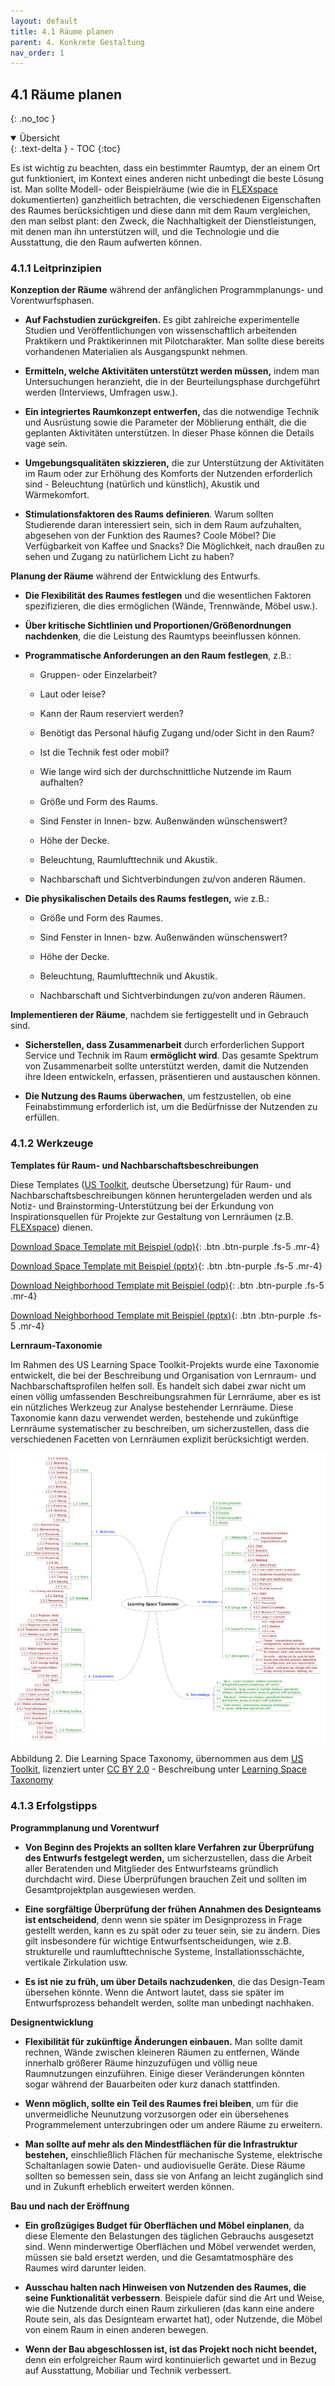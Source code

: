 ```yaml
---
layout: default
title: 4.1 Räume planen
parent: 4. Konkrete Gestaltung
nav_order: 1
---
```

## 4.1 Räume planen
{: .no_toc }

<details open markdown="block">
  <summary>
    Übersicht
  </summary>
  {: .text-delta }
- TOC
{:toc}
</details>

Es ist wichtig zu beachten, dass ein bestimmter Raumtyp, der an einem
Ort gut funktioniert, im Kontext eines anderen nicht unbedingt die beste
Lösung ist. Man sollte Modell- oder Beispielräume (wie die in
[FLEXspace](http://flexspace.org/) dokumentierten) ganzheitlich betrachten, die verschiedenen Eigenschaften
des Raumes berücksichtigen und diese dann mit dem Raum vergleichen, den
man selbst plant: den Zweck, die Nachhaltigkeit der Dienstleistungen,
mit denen man ihn unterstützen will, und die Technologie und die
Ausstattung, die den Raum aufwerten können.

### 4.1.1 Leitprinzipien

**Konzeption der Räume** während der anfänglichen Programmplanungs- und
Vorentwurfsphasen.

-   **Auf Fachstudien zurückgreifen.** Es gibt zahlreiche
    experimentelle Studien und Veröffentlichungen von wissenschaftlich
    arbeitenden Praktikern und Praktikerinnen mit Pilotcharakter. Man sollte diese bereits
    vorhandenen Materialien als Ausgangspunkt nehmen.

-   **Ermitteln, welche Aktivitäten unterstützt werden müssen,** indem
    man Untersuchungen heranzieht, die in der Beurteilungsphase
    durchgeführt werden (Interviews, Umfragen usw.).

-   **Ein integriertes Raumkonzept entwerfen,** das die notwendige
    Technik und Ausrüstung sowie die Parameter der Möblierung enthält,
    die die geplanten Aktivitäten unterstützen. In dieser Phase können
    die Details vage sein.

-   **Umgebungsqualitäten skizzieren,** die zur Unterstützung der
    Aktivitäten im Raum oder zur Erhöhung des Komforts der Nutzenden
    erforderlich sind - Beleuchtung (natürlich und künstlich), Akustik
    und Wärmekomfort.

-   **Stimulationsfaktoren des Raums definieren**. Warum sollten
    Studierende daran interessiert sein, sich in dem Raum aufzuhalten,
    abgesehen von der Funktion des Raumes? Coole Möbel? Die
    Verfügbarkeit von Kaffee und Snacks? Die Möglichkeit, nach draußen
    zu sehen und Zugang zu natürlichem Licht zu haben?

**Planung der Räume** während der Entwicklung des Entwurfs.

-   **Die Flexibilität des Raumes festlegen** und die wesentlichen
    Faktoren spezifizieren, die dies ermöglichen (Wände, Trennwände,
    Möbel usw.).

-   **Über kritische Sichtlinien und Proportionen/Größenordnungen
    nachdenken**, die die Leistung des Raumtyps beeinflussen können.

-   **Programmatische Anforderungen an den Raum festlegen**, z.B.:

    -   Gruppen- oder Einzelarbeit?

    -   Laut oder leise?

    -   Kann der Raum reserviert werden?

    -   Benötigt das Personal häufig Zugang und/oder Sicht in den Raum?

    -   Ist die Technik fest oder mobil?

    -   Wie lange wird sich der durchschnittliche Nutzende im Raum
        aufhalten?

    -   Größe und Form des Raums.

    -   Sind Fenster in Innen- bzw. Außenwänden wünschenswert?

    -   Höhe der Decke.

    -   Beleuchtung, Raumlufttechnik und Akustik.

    -   Nachbarschaft und Sichtverbindungen zu/von anderen Räumen.


-   **Die physikalischen Details des Raums festlegen,** wie z.B.:

    -   Größe und Form des Raumes.

    -   Sind Fenster in Innen- bzw. Außenwänden wünschenswert?

    -   Höhe der Decke.

    -   Beleuchtung, Raumlufttechnik und Akustik.

    -   Nachbarschaft und Sichtverbindungen zu/von anderen Räumen.

**Implementieren der Räume**, nachdem sie fertiggestellt und in
Gebrauch sind.

-   **Sicherstellen, dass Zusammenarbeit** durch erforderlichen Support
    Service und Technik im Raum **ermöglicht wird**. Das gesamte
    Spektrum von Zusammenarbeit sollte unterstützt werden, damit die
    Nutzenden ihre Ideen entwickeln, erfassen, präsentieren und austauschen
    können.

-   **Die Nutzung des Raums überwachen**, um festzustellen, ob eine
    Feinabstimmung erforderlich ist, um die Bedürfnisse der Nutzenden zu
    erfüllen.

### 4.1.2 Werkzeuge

**Templates für Raum- und Nachbarschaftsbeschreibungen**

Diese Templates ([US Toolkit](../11_Referenzen.md), deutsche Übersetzung)
für Raum- und Nachbarschaftsbeschreibungen können
heruntergeladen werden und als Notiz- und Brainstorming-Unterstützung
bei der Erkundung von Inspirationsquellen für Projekte zur Gestaltung
von Lernräumen (z.B. [FLEXspace](http://flexspace.org/)) dienen.

[Download Space Template mit Beispiel (odp)](../../00_Tools/04_01_DE_Space-Template_Beispiel.odp){: .btn .btn-purple .fs-5 .mr-4}

[Download Space Template mit Beispiel (pptx)](../../00_Tools/04_01_DE_Space-Template_Beispiel.pptx){: .btn .btn-purple .fs-5 .mr-4}

[Download Neighborhood Template mit Beispiel (odp)](../../00_Tools/04_01_DE_Neighborhood-Template_Beispiel.odp){: .btn .btn-purple .fs-5 .mr-4}

[Download Neighborhood Template mit Beispiel (pptx)](../../00_Tools/04_01_DE_Neighborhood-Template_Beispiel.pptx){: .btn .btn-purple .fs-5 .mr-4}

**Lernraum-Taxonomie**

Im Rahmen des US Learning Space Toolkit-Projekts wurde eine Taxonomie
entwickelt, die bei der Beschreibung und Organisation von Lernraum- und
Nachbarschaftsprofilen helfen soll. Es handelt sich dabei zwar nicht um
einen völlig umfassenden Beschreibungsrahmen für Lernräume, aber es ist
ein nützliches Werkzeug zur Analyse bestehender Lernräume. Diese
Taxonomie kann dazu verwendet werden, bestehende und zukünftige
Lernräume systematischer zu beschreiben, um sicherzustellen, dass die
verschiedenen Facetten von Lernräumen explizit berücksichtigt werden.

![Abbildung 2](../00_Abbildungen/04-01_Learning-Space-Taxonomy.png)

Abbildung 2. Die Learning Space Taxonomy, übernommen aus dem [US Toolkit](../11_Referenzen.md), lizenziert unter [CC BY 2.0](https://creativecommons.org/licenses/by/2.0/deed.de) - Beschreibung unter [Learning Space Taxonomy](https://learningspacetoolkit.org/space-types/learning-space-mind-map/index.html)

### 4.1.3 Erfolgstipps

**Programmplanung und Vorentwurf**

-   **Von Beginn des Projekts an sollten klare Verfahren zur Überprüfung des Entwurfs festgelegt werden,** um sicherzustellen, dass die Arbeit aller Beratenden und Mitglieder des Entwurfsteams gründlich durchdacht wird. Diese Überprüfungen brauchen Zeit und sollten im Gesamtprojektplan ausgewiesen werden.

-   **Eine sorgfältige Überprüfung der frühen Annahmen des Designteams ist entscheidend**,  denn wenn sie später im Designprozess in Frage gestellt werden, kann es zu spät oder zu teuer sein, sie zu ändern. Dies gilt insbesondere für wichtige Entwurfsentscheidungen, wie z.B. strukturelle und raumlufttechnische Systeme, Installationsschächte, vertikale Zirkulation usw.

-   **Es ist nie zu früh, um über Details nachzudenken**, die das Design-Team übersehen könnte. Wenn die Antwort lautet, dass sie später im Entwurfsprozess behandelt werden, sollte man unbedingt nachhaken.

**Designentwicklung**

-   **Flexibilität für zukünftige Änderungen einbauen.** Man sollte damit rechnen, Wände zwischen kleineren Räumen zu entfernen, Wände innerhalb größerer Räume hinzuzufügen und völlig neue Raumnutzungen einzuführen. Einige dieser Veränderungen könnten sogar während der Bauarbeiten oder kurz danach stattfinden.

-   **Wenn möglich, sollte ein Teil des Raumes frei bleiben**, um für die unvermeidliche Neunutzung vorzusorgen oder ein übersehenes Programmelement unterzubringen oder um andere Räume zu erweitern.

-   **Man sollte auf mehr als den Mindestflächen für die Infrastruktur bestehen,** einschließlich Flächen für mechanische Systeme, elektrische Schaltanlagen sowie Daten- und audiovisuelle Geräte. Diese Räume sollten so bemessen sein, dass sie von Anfang an leicht zugänglich sind und in Zukunft erheblich erweitert werden können.

**Bau und nach der Eröffnung**

-   **Ein großzügiges Budget für Oberflächen und Möbel einplanen**, da diese Elemente den Belastungen des täglichen Gebrauchs ausgesetzt sind. Wenn minderwertige Oberflächen und Möbel verwendet werden, müssen sie bald ersetzt werden, und die Gesamtatmosphäre des Raumes wird darunter leiden.

-   **Ausschau halten nach Hinweisen von Nutzenden des Raumes, die seine Funktionalität verbessern**. Beispiele dafür sind die Art und Weise, wie die Nutzende durch einen Raum zirkulieren (das kann eine andere Route sein, als das Designteam erwartet hat), oder Nutzende, die Möbel von einem Raum in einen anderen bewegen.

-   **Wenn der Bau abgeschlossen ist, ist das Projekt noch nicht beendet,** denn ein erfolgreicher Raum wird kontinuierlich gewartet und in Bezug auf Ausstattung, Mobiliar und Technik verbessert.
